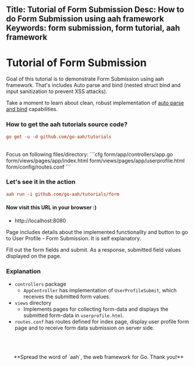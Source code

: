 Title: Tutorial of Form Submission
Desc: How to do Form Submission using aah framework
Keywords: form submission, form tutorial, aah framework
---
# Tutorial of Form Submission

Goal of this tutorial is to demonstrate Form Submission using aah framework. That's includes Auto parse and bind (nested struct bind and input sanitization to prevent XSS attacks).

Take a moment to learn about clean, robust implementation of [auto parse and bind](/request-parameters-auto-bind.html) capabilities.

### How to get the aah tutorials source code?

```cfg
go get -u -d github.com/go-aah/tutorials
```

<br>
Focus on following files/directory:
```cfg
  form/app/controllers/app.go
  form/views/pages/app/index.html
  form/views/pages/app/userprofile.html
  form/config/routes.conf
```

### Let's see it in the action

```cfg
aah run -i github.com/go-aah/tutorials/form
```

#### Now visit this URL in your browser :)

  * http://localhost:8080

Page includes details about the implemented functionality and button to go to User Profile - Form Submission. It is self explanatory.

Fill out the form fields and submit. As a response, submitted field values displayed on the page.

### Explanation

  * `controllers` package
      - `AppController` has implementation of `UserProfileSubmit`, which receives the submitted form values.
  * `views` directory
      - Implements pages for collecting form-data and displays the submitted form-data in `userprofile.html`.
  * `routes.conf` has routes defined for index page, display user profile form page and to receive form data submission on server side.

<br><br>
<center>**Spread the word of `aah`, the web framework for Go. Thank you!**</center>
